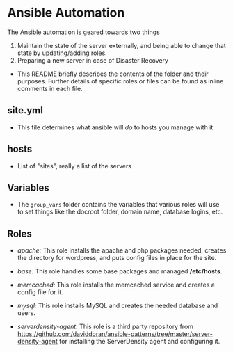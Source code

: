 Ansible Automation
==================

The Ansible automation is geared towards two things

1. Maintain the state of the server externally, and being able to change that state by updating/adding roles.
2. Preparing a new server in case of Disaster Recovery

* This README briefly describes the contents of the folder and their purposes. Further details of specific roles or files can be found as inline comments in each file.

site.yml
--------

* This file determines what ansible will _do_ to hosts you manage with it

hosts
-----

* List of "sites", really a list of the servers

Variables
---------

* The `group_vars` folder contains the variables that various roles will use to set things like the docroot folder, domain name, database logins, etc.


Roles
-----

* _apache:_ This role installs the apache and php packages needed, creates the directory for wordpress, and puts config files in place for the site.

* _base:_ This role handles some base packages and managed __/etc/hosts__.

* _memcached:_ This role installs the memcached service and creates a config file for it.

* _mysql:_ This role installs MySQL and creates the needed database and users.

* _serverdensity-agent:_ This role is a third party repository from https://github.com/daviddoran/ansible-patterns/tree/master/server-density-agent for installing the ServerDensity agent and configuring it.
